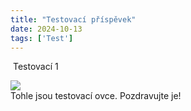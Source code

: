 ```yaml
---
title: "Testovací příspěvek"
date: 2024-10-13
tags: ['Test']
---
```


 Testovací 1

[![](../images/IMG_5339)](https://blogger.googleusercontent.com/img/b/R29vZ2xl/AVvXsEhpQ4XEr9kuczrUCdBqeqg91G9kv2svK2QxnMhcFVpblyyXz9AKkMQL61EwhFb-vPMsuK-YiR5ahY0TvCHOx66Xk1CILTGQvMFv9jQXQ2GCiBEAWLALab-Nz3qX3pp0F0OqIyfLFH3Abo_ysqJbs8QiJJpWGsnZz_IaOkdcaUbjj_QjyfjGg2JPUv8LaL-n/s5712/IMG_5339.HEIC)  
Tohle jsou testovací ovce. Pozdravujte je!

